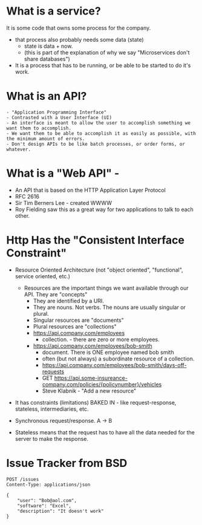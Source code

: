 # What is a service?

It is some code that owns some process for the company.
- that process also probably needs some data (state)
    - state is data + now.
    - (this is part of the explanation of why we say "Microservices don't share databases")
- It is a process that has to be running, or be able to be started to do it's work.


# What is an API?
    - "Application Programming Interface"
    - Contrasted with a User Interface (UI)
    - An interface is meant to allow the user to accomplish something we want them to accomplish.
    - We want them to be able to accomplish it as easily as possible, with the minimum amount of errors.
    - Don't design APIs to be like batch processes, or order forms, or whatever.
    
# What is a "Web API" - 
- An API that is based on the HTTP Application Layer Protocol
- RFC 2616
- Sir Tim Berners Lee - created WWWW
- Roy Fielding saw this as a great way for two applications to talk to each other. 

# Http Has the "Consistent Interface Constraint"
- Resource Oriented Architecture (not "object oriented", "functional", service oriented, etc.)
    - Resources are the important things we want available through our API. They are "concepts"
        - They are identified by a URI.
        - They are nouns. Not verbs. The nouns are usually singular or plural. 
        - Singular resources are "documents"
        - Plural resources are "collections"
        - https://api.company.com/employees
            - collection. - there are zero or more employees. 
        - https://api.company.com/employees/bob-smith
            - document. There is ONE employee named bob smith
            - often (but not always) a subordinate resource of a collection.
            - https://api.company.com/employees/bob-smith/days-off-requests
            - GET https://api.some-insureance-company.com/policies/{policynumber}/vehicles
            - Steve Klabnik - "Add a new resource"

- It has constraints (limitations) BAKED IN - like request-response, stateless, intermediaries, etc.
- Synchronous request/response. A -> B
- Stateless means that the request has to have all the data needed for the server to make the response.






# Issue Tracker from BSD

```http
POST /issues
Content-Type: applications/json

{
    "user": "Bob@aol.com",
    "software": "Excel",
    "description": "It doesn't work"
}

```